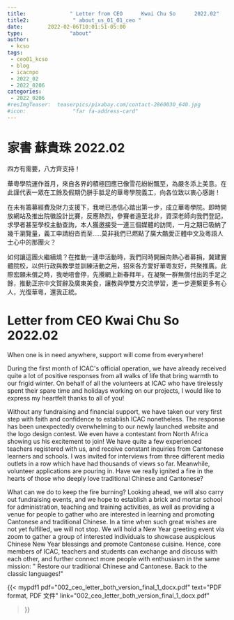 ```yaml
---
title:              " Letter from CEO      Kwai Chu So      2022.02"
title2:              " about_us_01_01_ceo "
date:        2022-02-06T10:01:51-05:00
type:               "about"
author:
 - kcso
tags:
 - ceo01_kcso
 - blog
 - icacnpo
 - 2022_02
 - 2022_0206
categories:
 - 2022_0206
#resImgTeaser:  teaserpics/pixabay.com/contact-2860030_640.jpg
#icon:               "far fa-address-card"
---
```




# 家書          蘇貴珠         2022.02

四方有需要，八方齊支持！

華粵學院運作首月，來自各界的積極回應已像雪花紛紛飄至，為嚴冬添上美意。在此謹代表一眾在工餘及假期仍胼手胝足的華粵學院義工，向各位致以衷心感謝！

在未有籌募經費及財力支援下，我哋已憑信心踏出第一步，成立華粵學院。即時開放網站及推出院徽設計比賽，反應熱烈，參賽者遠至北非，資深老師向我們登記，求學者甚至學校主動查詢，本人獲邀接受一連三個媒體的訪問，一月之期已吸納了幾千瀏覽量，義工申請紛沓而至.....莫非我們已燃點了廣大酷愛正體中文及粵語人士心中的那團火？

如何讓這團火繼續燒？在推動一連申活動時，我們同時開展向熱心者募捐，冀建實體院校，以供行政與教學並訓練活動之用，招來各方愛好華粵友好，共聚推廣。此際宏願未償之時，我哋唔會停，先攪網上新春拜年，在凝聚一群無償付出的手足之餘，推動正宗中文賀辭及廣東美食，讓教與學雙方交流學習，進一步連繫更多有心人，光復華粵，還我正統。

# Letter from CEO      Kwai Chu So      2022.02

When one is in need anywhere, support will come from everywhere!

During the first month of ICAC's official operation, we have already received quite a lot of positive responses from all walks of life that bring warmth to our frigid winter. On behalf of all the volunteers at ICAC who have tirelessly spent their spare time and holidays working on our projects, I would like to express my heartfelt thanks to all of you!

Without any fundraising and financial support, we have taken our very first step with faith and confidence to establish ICAC nonetheless. The response has been unexpectedly overwhelming to our newly launched website and the logo design contest. We even have a contestant from North Africa showing us his excitement to join! We have quite a few experienced teachers registered with us, and receive constant inquiries from Cantonese learners and schools. I was invited for interviews from three different media outlets in a row which have had thousands of views so far. Meanwhile, volunteer applications are pouring in. Have we really ignited a fire in the hearts of those who deeply love traditional Chinese and Cantonese?

What can we do to keep the fire burning? Looking ahead, we will also carry out fundraising events, and we hope to establish a brick and mortar school for administration, teaching and training activities, as well as providing a venue for people to gather who are interested in learning and promoting Cantonese and traditional Chinese. In a time when such great wishes are not yet fulfilled, we will not stop. We will hold a  New Year greeting event via zoom to gather a group of interested individuals to showcase auspicious Chinese New Year blessings and promote Cantonese cuisine. Hence, core members of ICAC, teachers and students can exchange and discuss with each other, and further connect more people with enthusiasm in the  same mission: " Restore our traditional Chinese and Cantonese. Back to the classic languages!"


{{< mypdf1 pdf="002_ceo_letter_both_version_final_1_docx.pdf"
text="PDF format, PDF 文件"
link="002_ceo_letter_both_version_final_1_docx.pdf"
>}}

